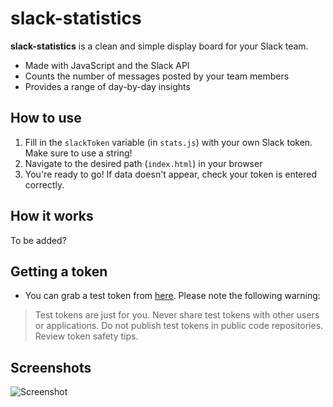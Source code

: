 # slack-statistics

**slack-statistics** is a clean and simple display board for your Slack team.
* Made with JavaScript and the Slack API
* Counts the number of messages posted by your team members
* Provides a range of day-by-day insights

## How to use

1. Fill in the `slackToken` variable (in `stats.js`) with your own Slack token. Make sure to use a string!
2. Navigate to the desired path (`index.html`) in your browser
3. You're ready to go! If data doesn't appear, check your token is entered correctly.

## How it works
To be added?

## Getting a token

* You can grab a test token from [here](https://api.slack.com/docs/oauth-test-tokens). Please note the following warning:

> Test tokens are just for you. Never share test tokens with other users or applications. Do not publish test tokens in public code repositories. Review token safety tips.

## Screenshots
![Screenshot](https://cloud.githubusercontent.com/assets/4115778/19651377/7ef6bc4c-9a04-11e6-8ace-adfc49188ed8.png)
